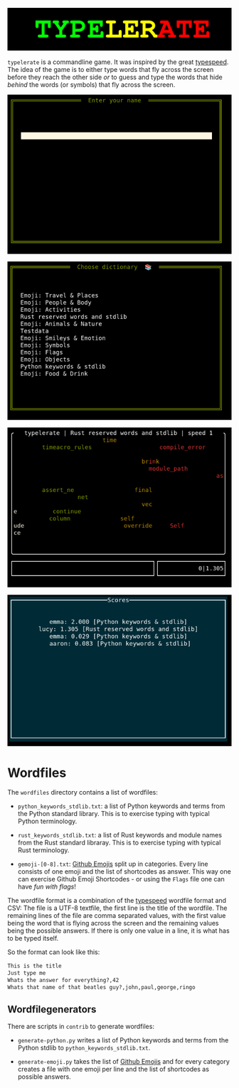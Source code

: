<!--
SPDX-FileCopyrightText: 2021-2023 Birger Schacht <birger@rantanplan.org>
SPDX-License-Identifier: MIT
-->
<div align="center" markdown="1">

![typelerate](https://raw.githubusercontent.com/b1rger/typelerate/main/data/logo.svg)

</div>

`typelerate` is a commandline game. It was inspired by the great
[typespeed](https://typespeed.sourceforge.net/). The idea of the game is to
either type words that fly across the screen before they reach the other side
*or* to guess and type the words that hide *behind* the words (or symbols) that
fly across the screen.

<div align="center" markdown="1">

![screenshot name input](https://raw.githubusercontent.com/b1rger/typelerate/main/data/screenshot_01_name.png)

![screenshot dictiony selection](https://raw.githubusercontent.com/b1rger/typelerate/main/data/screenshot_02_dict.png)

![screenshot game](https://raw.githubusercontent.com/b1rger/typelerate/main/data/screenshot_03_game.png)

![screenshot score](https://raw.githubusercontent.com/b1rger/typelerate/main/data/screenshot_04_score.png)
</div>

# Wordfiles

The `wordfiles` directory contains a list of wordfiles:

* `python_keywords_stdlib.txt`: a list of Python keywords and terms from the
  Python standard library. This is to exercise typing with typical Python
  terminology.

* `rust_keywords_stdlib.txt`: a list of Rust keywords and module names from
  the Rust standard libraray. This is to exercise typing with typical Rust
  terminology.

* `gemoji-[0-8].txt`: [Github Emojis](https://github.com/github/gemoji) split
  up in categories. Every line consists of one emoji and the list of shortcodes
  as answer. This way one can exercise Github Emoji Shortcodes - or using the
  `Flags` file one can have *fun with flags*!

The wordfile format is a combination of the
[typespeed](https://typespeed.sourceforge.net/) wordfile format and CSV: The
file is a UTF-8 textfile, the first line is the title of the wordfile. The
remaining lines of the file are comma separated values, with the first value
being the word that is flying across the screen and the remaining values being
the possible answers. If there is only one value in a line, it is what has to
be typed itself.

So the format can look like this:
```
This is the title
Just type me
Whats the answer for everything?,42
Whats that name of that beatles guy?,john,paul,george,ringo
```

## Wordfilegenerators

There are scripts in `contrib` to generate wordfiles:

* `generate-python.py` writes a list of Python keywords and terms from the
  Python stdlib to `python_keywords_stdlib.txt`.

* `generate-emoji.py` takes the list of [Github
  Emojis](https://github.com/github/gemoji) and for every category creates a
  file with one emoji per line and the list of shortcodes as possible answers.
